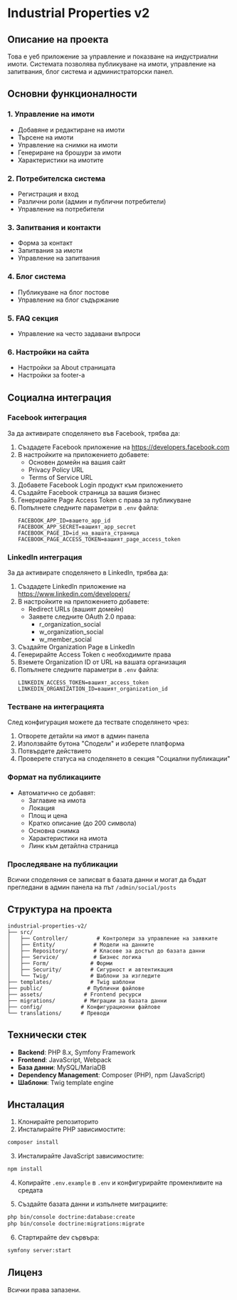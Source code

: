 # Industrial Properties v2

## Описание на проекта
Това е уеб приложение за управление и показване на индустриални имоти. Системата позволява публикуване на имоти, управление на запитвания, блог система и администраторски панел.

## Основни функционалности

### 1. Управление на имоти
- Добавяне и редактиране на имоти
- Търсене на имоти
- Управление на снимки на имоти
- Генериране на брошури за имоти
- Характеристики на имотите

### 2. Потребителска система
- Регистрация и вход
- Различни роли (админ и публични потребители)
- Управление на потребители

### 3. Запитвания и контакти
- Форма за контакт
- Запитвания за имоти
- Управление на запитвания

### 4. Блог система
- Публикуване на блог постове
- Управление на блог съдържание

### 5. FAQ секция
- Управление на често задавани въпроси

### 6. Настройки на сайта
- Настройки за About страницата
- Настройки за footer-а

## Социална интеграция

### Facebook интеграция
За да активирате споделянето във Facebook, трябва да:

1. Създадете Facebook приложение на https://developers.facebook.com
2. В настройките на приложението добавете:
   - Основен домейн на вашия сайт
   - Privacy Policy URL
   - Terms of Service URL
3. Добавете Facebook Login продукт към приложението
4. Създайте Facebook страница за вашия бизнес
5. Генерирайте Page Access Token с права за публикуване
6. Попълнете следните параметри в `.env` файла:
   ```
   FACEBOOK_APP_ID=вашето_app_id
   FACEBOOK_APP_SECRET=вашият_app_secret
   FACEBOOK_PAGE_ID=id_на_вашата_страница
   FACEBOOK_PAGE_ACCESS_TOKEN=вашият_page_access_token
   ```

### LinkedIn интеграция
За да активирате споделянето в LinkedIn, трябва да:

1. Създадете LinkedIn приложение на https://www.linkedin.com/developers/
2. В настройките на приложението добавете:
   - Redirect URLs (вашият домейн)
   - Заявете следните OAuth 2.0 права:
     - r_organization_social
     - w_organization_social
     - w_member_social
3. Създайте Organization Page в LinkedIn
4. Генерирайте Access Token с необходимите права
5. Вземете Organization ID от URL на вашата организация
6. Попълнете следните параметри в `.env` файла:
   ```
   LINKEDIN_ACCESS_TOKEN=вашият_access_token
   LINKEDIN_ORGANIZATION_ID=вашият_organization_id
   ```

### Тестване на интеграцията
След конфигурация можете да тествате споделянето чрез:
1. Отворете детайли на имот в админ панела
2. Използвайте бутона "Сподели" и изберете платформа
3. Потвърдете действието
4. Проверете статуса на споделянето в секция "Социални публикации"

### Формат на публикациите
- Автоматично се добавят:
  - Заглавие на имота
  - Локация
  - Площ и цена
  - Кратко описание (до 200 символа)
  - Основна снимка
  - Характеристики на имота
  - Линк към детайлна страница

### Проследяване на публикации
Всички споделяния се записват в базата данни и могат да бъдат прегледани в админ панела на път `/admin/social/posts`

## Структура на проекта

```
industrial-properties-v2/
├── src/
│   ├── Controller/         # Контролери за управление на заявките
│   ├── Entity/            # Модели на данните
│   ├── Repository/        # Класове за достъп до базата данни
│   ├── Service/           # Бизнес логика
│   ├── Form/             # Форми
│   ├── Security/         # Сигурност и автентикация
│   └── Twig/             # Шаблони за изгледите
├── templates/            # Twig шаблони
├── public/              # Публични файлове
├── assets/             # Frontend ресурси
├── migrations/         # Миграции за базата данни
├── config/            # Конфигурационни файлове
└── translations/      # Преводи
```

## Технически стек
- **Backend**: PHP 8.x, Symfony Framework
- **Frontend**: JavaScript, Webpack
- **База данни**: MySQL/MariaDB
- **Dependency Management**: Composer (PHP), npm (JavaScript)
- **Шаблони**: Twig template engine

## Инсталация

1. Клонирайте репозиторито
2. Инсталирайте PHP зависимостите:
```bash
composer install
```

3. Инсталирайте JavaScript зависимостите:
```bash
npm install
```

4. Копирайте `.env.example` в `.env` и конфигурирайте променливите на средата

5. Създайте базата данни и изпълнете миграциите:
```bash
php bin/console doctrine:database:create
php bin/console doctrine:migrations:migrate
```

6. Стартирайте dev сървъра:
```bash
symfony server:start
```

## Лиценз
Всички права запазени.